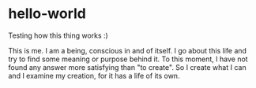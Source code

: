 # hello-world
Testing how this thing works :)

This is me. I am a being, conscious in and of itself. I go about this life and try to find some meaning or purpose behind it. To this moment, I have not found any answer more satisfying than "to create". So I create what I can and I examine my creation, for it has a life of its own.
